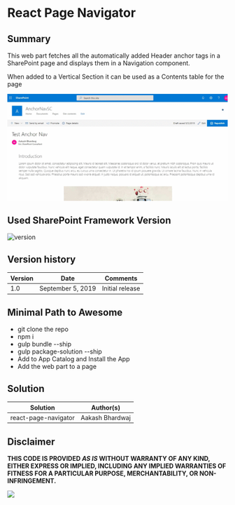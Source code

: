 # React Page Navigator

## Summary

This web part fetches all the automatically added Header anchor tags in a SharePoint page and displays them in a Navigation component.

When added to a Vertical Section it can be used as a Contents table for the page

![Page Navigator](./assets/PageNavigator.gif)

## Used SharePoint Framework Version

![version](https://img.shields.io/badge/version-1.9.1-green.svg)

## Version history

Version|Date|Comments
-------|----|--------
1.0|September 5, 2019|Initial release

## Minimal Path to Awesome

- git clone the repo
- npm i
- gulp bundle --ship
- gulp package-solution --ship
- Add to App Catalog and Install the App
- Add the web part to a page

## Solution

Solution|Author(s)
--------|---------
react-page-navigator|Aakash Bhardwaj

## Disclaimer

**THIS CODE IS PROVIDED *AS IS* WITHOUT WARRANTY OF ANY KIND, EITHER EXPRESS OR IMPLIED, INCLUDING ANY IMPLIED WARRANTIES OF FITNESS FOR A PARTICULAR PURPOSE, MERCHANTABILITY, OR NON-INFRINGEMENT.**

<img src="https://telemetry.sharepointpnp.com/sp-dev-fx-webparts/samples/react-page-navigator" />